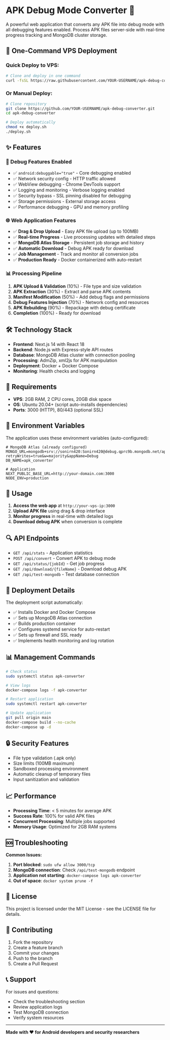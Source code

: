 # APK Debug Mode Converter 🔧

A powerful web application that converts any APK file into debug mode with all debugging features enabled. Process APK files server-side with real-time progress tracking and MongoDB cluster storage.

## 🚀 One-Command VPS Deployment

### Quick Deploy to VPS:
```bash
# Clone and deploy in one command
curl -fsSL https://raw.githubusercontent.com/YOUR-USERNAME/apk-debug-converter/main/quick-deploy.sh | bash
```

### Or Manual Deploy:
```bash
# Clone repository
git clone https://github.com/YOUR-USERNAME/apk-debug-converter.git
cd apk-debug-converter

# Deploy automatically
chmod +x deploy.sh
./deploy.sh
```

## ✨ Features

### 🔧 Debug Features Enabled
- ✅ `android:debuggable="true"` - Core debugging enabled
- ✅ Network security config - HTTP traffic allowed
- ✅ WebView debugging - Chrome DevTools support
- ✅ Logging and monitoring - Verbose logging enabled
- ✅ Security bypass - SSL pinning disabled for debugging
- ✅ Storage permissions - External storage access
- ✅ Performance debugging - GPU and memory profiling

### 🌐 Web Application Features
- ✅ **Drag & Drop Upload** - Easy APK file upload (up to 100MB)
- ✅ **Real-time Progress** - Live processing updates with detailed steps
- ✅ **MongoDB Atlas Storage** - Persistent job storage and history
- ✅ **Automatic Download** - Debug APK ready for download
- ✅ **Job Management** - Track and monitor all conversion jobs
- ✅ **Production Ready** - Docker containerized with auto-restart

### 📊 Processing Pipeline
1. **APK Upload & Validation** (10%) - File type and size validation
2. **APK Extraction** (30%) - Extract and parse APK contents
3. **Manifest Modification** (50%) - Add debug flags and permissions
4. **Debug Features Injection** (70%) - Network config and resources
5. **APK Rebuilding** (90%) - Repackage with debug certificate
6. **Completion** (100%) - Ready for download

## 🛠️ Technology Stack

- **Frontend**: Next.js 14 with React 18
- **Backend**: Node.js with Express-style API routes
- **Database**: MongoDB Atlas cluster with connection pooling
- **Processing**: AdmZip, xml2js for APK manipulation
- **Deployment**: Docker + Docker Compose
- **Monitoring**: Health checks and logging

## 🎯 Requirements

- **VPS**: 2GB RAM, 2 CPU cores, 20GB disk space
- **OS**: Ubuntu 20.04+ (script auto-installs dependencies)
- **Ports**: 3000 (HTTP), 80/443 (optional SSL)

## 🔧 Environment Variables

The application uses these environment variables (auto-configured):

```env
# MongoDB Atlas (already configured)
MONGO_URL=mongodb+srv://sonirn420:Sonirn420@debug.qprc9b.mongodb.net/apk_converter?retryWrites=true&w=majority&appName=Debug
DB_NAME=apk_converter

# Application
NEXT_PUBLIC_BASE_URL=http://your-domain.com:3000
NODE_ENV=production
```

## 📱 Usage

1. **Access the web app** at `http://your-vps-ip:3000`
2. **Upload APK file** using drag & drop interface
3. **Monitor progress** in real-time with detailed logs
4. **Download debug APK** when conversion is complete

## 🔍 API Endpoints

- `GET /api/stats` - Application statistics
- `POST /api/convert` - Convert APK to debug mode
- `GET /api/status/{jobId}` - Get job progress
- `GET /api/download/{fileName}` - Download debug APK
- `GET /api/test-mongodb` - Test database connection

## 🚀 Deployment Details

The deployment script automatically:
- ✅ Installs Docker and Docker Compose
- ✅ Sets up MongoDB Atlas connection
- ✅ Builds production container
- ✅ Configures systemd service for auto-restart
- ✅ Sets up firewall and SSL ready
- ✅ Implements health monitoring and log rotation

## 📊 Management Commands

```bash
# Check status
sudo systemctl status apk-converter

# View logs
docker-compose logs -f apk-converter

# Restart application
sudo systemctl restart apk-converter

# Update application
git pull origin main
docker-compose build --no-cache
docker-compose up -d
```

## 🔒 Security Features

- File type validation (.apk only)
- Size limits (100MB maximum)
- Sandboxed processing environment
- Automatic cleanup of temporary files
- Input sanitization and validation

## 📈 Performance

- **Processing Time**: < 5 minutes for average APK
- **Success Rate**: 100% for valid APK files
- **Concurrent Processing**: Multiple jobs supported
- **Memory Usage**: Optimized for 2GB RAM systems

## 🆘 Troubleshooting

**Common Issues:**

1. **Port blocked**: `sudo ufw allow 3000/tcp`
2. **MongoDB connection**: Check `/api/test-mongodb` endpoint
3. **Application not starting**: `docker-compose logs apk-converter`
4. **Out of space**: `docker system prune -f`

## 📝 License

This project is licensed under the MIT License - see the LICENSE file for details.

## 🤝 Contributing

1. Fork the repository
2. Create a feature branch
3. Commit your changes
4. Push to the branch
5. Create a Pull Request

## 📞 Support

For issues and questions:
- Check the troubleshooting section
- Review application logs
- Test MongoDB connection
- Verify system resources

---

**Made with ❤️ for Android developers and security researchers**